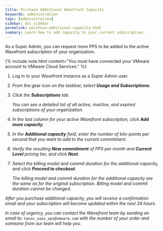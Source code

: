 ```yaml
---
title: Purchase Additional Wavefront Capacity
keywords: administration
tags: [administration]
sidebar: doc_sidebar
permalink: purchase-additional-capacity.html
summary: Learn how to add capacity to your current subscription.
---
```


As a Super Admin, you can request more PPS to be added to the active Wavefront subscription of your organization.

{% include note.html content="You must have connected your VMware account to VMware Cloud Services." %}

1. Log in to your Wavefront instance as a Super Admin user.
2. From the gear icon <i class="fa fa-cog"/> on the taskbar, select **Usage and Subscriptions**.
3. Click the **Subscriptions** tab.

    You can see a detailed list of all active, inactive, and expired subscriptions of your organization.
4. In the last column for your active Wavefront subscription, click **Add more capacity**.
5. In the **Additional capacity** field, enter the number of kilo-points per second that you want to add to the current commitment.
6. Verify the resulting **New commitment** of PPS per month and **Current Level** pricing tier, and click **Next**.
7. Select the billing model and commit duration for the additional capacity, and click **Proceed to checkout**.

    The billing model and commit duration for the additional capacity are the same as for the original subscription. Billing model and commit duration cannot be changed.

After you purchase additional capacity, you will receive a confirmation email and your subscription will become updated within the next 24 hours.

In case of urgency, you can contact the Wavefront team by sending an email to: `tanzu_saas_ops@vmware.com` with the number of your order and someone from our team will help you.
